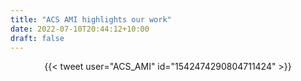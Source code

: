 ```yaml
---
title: "ACS AMI highlights our work"
date: 2022-07-10T20:44:12+10:00
draft: false
---
```


<center>{{< tweet user="ACS_AMI" id="1542474290804711424" >}}</center>

<!--more-->
